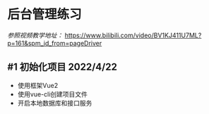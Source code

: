 # 后台管理练习

  *参照视频教学地址：*
  https://www.bilibili.com/video/BV1KJ411U7ML?p=161&spm_id_from=pageDriver

## #1 初始化项目 2022/4/22

  - 使用框架Vue2
  - 使用vue-cli创建项目文件
  - 开启本地数据库和接口服务

